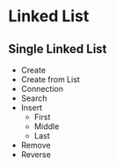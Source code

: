 # Linked List

## Single Linked List
- Create
- Create from List
- Connection
- Search
- Insert
  - First
  - Middle
  - Last
- Remove
- Reverse